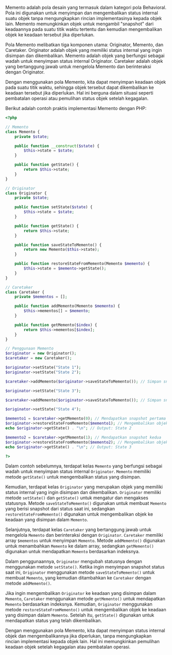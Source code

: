 Memento adalah pola desain yang termasuk dalam kategori pola Behavioral. Pola ini digunakan untuk menyimpan dan mengembalikan status internal suatu objek tanpa mengungkapkan rincian implementasinya kepada objek lain. Memento memungkinkan objek untuk mengambil "snapshot" dari keadaannya pada suatu titik waktu tertentu dan kemudian mengembalikan objek ke keadaan tersebut jika diperlukan.

Pola Memento melibatkan tiga komponen utama: Originator, Memento, dan Caretaker. Originator adalah objek yang memiliki status internal yang ingin disimpan dan dikembalikan. Memento adalah objek yang berfungsi sebagai wadah untuk menyimpan status internal Originator. Caretaker adalah objek yang bertanggung jawab untuk mengelola Memento dan berinteraksi dengan Originator.

Dengan menggunakan pola Memento, kita dapat menyimpan keadaan objek pada suatu titik waktu, sehingga objek tersebut dapat dikembalikan ke keadaan tersebut jika diperlukan. Hal ini berguna dalam situasi seperti pembatalan operasi atau pemulihan status objek setelah kegagalan.

Berikut adalah contoh praktis implementasi Memento dengan PHP:

```php
<?php

// Memento
class Memento {
    private $state;

    public function __construct($state) {
        $this->state = $state;
    }

    public function getState() {
        return $this->state;
    }
}

// Originator
class Originator {
    private $state;

    public function setState($state) {
        $this->state = $state;
    }

    public function getState() {
        return $this->state;
    }

    public function saveStateToMemento() {
        return new Memento($this->state);
    }

    public function restoreStateFromMemento(Memento $memento) {
        $this->state = $memento->getState();
    }
}

// Caretaker
class Caretaker {
    private $mementos = [];

    public function addMemento(Memento $memento) {
        $this->mementos[] = $memento;
    }

    public function getMemento($index) {
        return $this->mementos[$index];
    }
}

// Penggunaan Memento
$originator = new Originator();
$caretaker = new Caretaker();

$originator->setState("State 1");
$originator->setState("State 2");

$caretaker->addMemento($originator->saveStateToMemento()); // Simpan snapshot saat ini

$originator->setState("State 3");

$caretaker->addMemento($originator->saveStateToMemento()); // Simpan snapshot saat ini

$originator->setState("State 4");

$memento1 = $caretaker->getMemento(0); // Mendapatkan snapshot pertama
$originator->restoreStateFromMemento($memento1); // Mengembalikan objek ke keadaan snapshot pertama
echo $originator->getState() . "\n"; // Output: State 2

$memento2 = $caretaker->getMemento(1); // Mendapatkan snapshot kedua
$originator->restoreStateFromMemento($memento2); // Mengembalikan objek ke keadaan snapshot kedua
echo $originator->getState() . "\n"; // Output: State 3

?>
```

Dalam contoh sebelumnya, terdapat kelas `Memento` yang berfungsi sebagai wadah untuk menyimpan status internal `Originator`. `Memento` memiliki metode `getState()` untuk mengembalikan status yang disimpan.

Kemudian, terdapat kelas `Originator` yang merupakan objek yang memiliki status internal yang ingin disimpan dan dikembalikan. `Originator` memiliki metode `setState()` dan `getState()` untuk mengatur dan mengakses statusnya. Metode `saveStateToMemento()` digunakan untuk membuat `Memento` yang berisi snapshot dari status saat ini, sedangkan `restoreStateFromMemento()` digunakan untuk mengembalikan objek ke keadaan yang disimpan dalam `Memento`.

Selanjutnya, terdapat kelas `Caretaker` yang bertanggung jawab untuk mengelola `Memento` dan berinteraksi dengan `Originator`. `Caretaker` memiliki array `$mementos` untuk menyimpan `Memento`. Metode `addMemento()` digunakan untuk menambahkan `Memento` ke dalam array, sedangkan `getMemento()` digunakan untuk mendapatkan `Memento` berdasarkan indeksnya.

Dalam penggunaannya, `Originator` mengubah statusnya dengan menggunakan metode `setState()`. Ketika ingin menyimpan snapshot status saat ini, `Originator` menggunakan metode `saveStateToMemento()` untuk membuat `Memento`, yang kemudian ditambahkan ke `Caretaker` dengan metode `addMemento()`.

Jika ingin mengembalikan `Originator` ke keadaan yang disimpan dalam `Memento`, `Caretaker` menggunakan metode `getMemento()` untuk mendapatkan `Memento` berdasarkan indeksnya. Kemudian, `Originator` menggunakan metode `restoreStateFromMemento()` untuk mengembalikan objek ke keadaan yang disimpan dalam `Memento`. Setelah itu, `getState()` digunakan untuk mendapatkan status yang telah dikembalikan.

Dengan menggunakan pola Memento, kita dapat menyimpan status internal objek dan mengembalikannya jika diperlukan, tanpa mengungkapkan rincian implementasi kepada objek lain. Hal ini memungkinkan pemulihan keadaan objek setelah kegagalan atau pembatalan operasi.